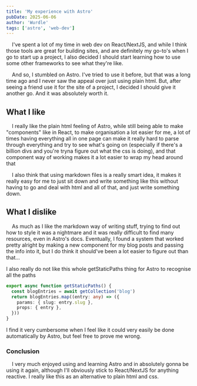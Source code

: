 ```yaml
---
title: 'My experience with Astro'
pubDate: 2025-06-06
author: 'Wurdle'
tags: ['astro', 'web-dev']
---
```


&nbsp;&nbsp;&nbsp;&nbsp;I've spent a lot of my time in web dev on React/NextJS, and while I think those tools are great for building sites, and are definitely my go-to's when I go to start up a project, I also decided I should start learning how to use some other frameworks to see what they're like.

&nbsp;&nbsp;&nbsp;&nbsp;And so, I stumbled on Astro. I've tried to use it before, but that was a long time ago and I never saw the appeal over just using plain html. But, after seeing a friend use it for the site of a project, I decided I should give it another go. And it was absolutely worth it.

## What I like

&nbsp;&nbsp;&nbsp;&nbsp;I really like the plain html feeling of Astro, while still being able to make "components" like in React, to make organisation a lot easier for me, a lot of times having everything all in one page can make it really hard to parse through everything and try to see what's going on (especially if there's a billion divs and you're tryna figure out what the css is doing), and that component way of working makes it a lot easier to wrap my head around that

&nbsp;&nbsp;&nbsp;&nbsp;I also think that using markdown files is a really smart idea, it makes it really easy for me to just sit down and write something like this without having to go and deal with html and all of that, and just write something down.

## What I dislike

&nbsp;&nbsp;&nbsp;&nbsp;As much as I like the markdown way of writing stuff, trying to find out how to style it was a nightmare and it was really difficult to find many resources, even in Astro's docs. Eventually, I found a system that worked pretty alright by making a new component for my blog posts and passing the info into it, but I do think it should've been a lot easier to figure out than that...

I also really do not like this whole getStaticPaths thing for Astro to recognise all the paths

```ts
export async function getStaticPaths() {
  const blogEntries = await getCollection('blog')
  return blogEntries.map((entry: any) => ({
    params: { slug: entry.slug },
    props: { entry },
  }))
}
```

I find it very cumbersome when I feel like it could very easily be done automatically by Astro, but feel free to prove me wrong.

### Conclusion

&nbsp;&nbsp;&nbsp;&nbsp;I very much enjoyed using and learning Astro and in absolutely gonna be using it again, although I'll obviously stick to React/NextJS for anything reactive. I really like this as an alternative to plain html and css.
